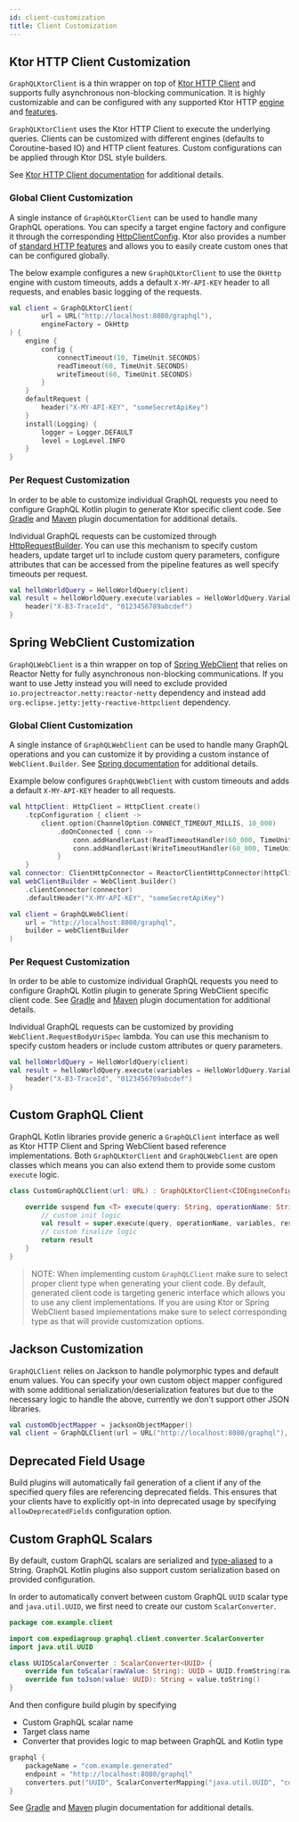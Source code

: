 ```yaml
---
id: client-customization
title: Client Customization
---
```


## Ktor HTTP Client Customization

`GraphQLKtorClient` is a thin wrapper on top of [Ktor HTTP Client](https://ktor.io/clients/index.html) and supports fully
asynchronous non-blocking communication. It is highly customizable and can be configured with any supported Ktor HTTP
[engine](https://ktor.io/clients/http-client/engines.html) and [features](https://ktor.io/clients/http-client/features.html).

`GraphQLKtorClient` uses the Ktor HTTP Client to execute the underlying queries. Clients can be customized with different
engines (defaults to Coroutine-based IO) and HTTP client features. Custom configurations can be applied through Ktor DSL
style builders.

See [Ktor HTTP Client documentation](https://ktor.io/clients/index.html) for additional details.

### Global Client Customization

A single instance of `GraphQLKtorClient` can be used to handle many GraphQL operations. You can specify a target engine factory and
configure it through the corresponding [HttpClientConfig](https://api.ktor.io/1.3.2/io.ktor.client/-http-client-config/index.html).
Ktor also provides a number of [standard HTTP features](https://ktor.io/clients/http-client/features.html) and
allows you to easily create custom ones that can be configured globally.

The below example configures a new `GraphQLKtorClient` to use the `OkHttp` engine with custom timeouts, adds a default `X-MY-API-KEY`
header to all requests, and enables basic logging of the requests.

```kotlin
val client = GraphQLKtorClient(
        url = URL("http://localhost:8080/graphql"),
        engineFactory = OkHttp
) {
    engine {
        config {
            connectTimeout(10, TimeUnit.SECONDS)
            readTimeout(60, TimeUnit.SECONDS)
            writeTimeout(60, TimeUnit.SECONDS)
        }
    }
    defaultRequest {
        header("X-MY-API-KEY", "someSecretApiKey")
    }
    install(Logging) {
        logger = Logger.DEFAULT
        level = LogLevel.INFO
    }
}
```

### Per Request Customization

In order to be able to customize individual GraphQL requests you need to configure GraphQL Kotlin plugin to generate Ktor
specific client code. See [Gradle](https://expediagroup.github.io/graphql-kotlin/docs/plugins/gradle-plugin) and [Maven](https://expediagroup.github.io/graphql-kotlin/docs/plugins/maven-plugin)
plugin documentation for additional details.

Individual GraphQL requests can be customized through [HttpRequestBuilder](https://api.ktor.io/1.3.2/io.ktor.client.request/-http-request-builder/).
You can use this mechanism to specify custom headers, update target url to include custom query parameters, configure
attributes that can be accessed from the pipeline features as well specify timeouts per request.

```kotlin
val helloWorldQuery = HelloWorldQuery(client)
val result = helloWorldQuery.execute(variables = HelloWorldQuery.Variables(name = null)) {
    header("X-B3-TraceId", "0123456789abcdef")
}
```

## Spring WebClient Customization

`GraphQLWebClient` is a thin wrapper on top of [Spring WebClient](https://docs.spring.io/spring/docs/current/javadoc-api/org/springframework/web/reactive/function/client/WebClient.html)
that relies on Reactor Netty for fully asynchronous non-blocking communications. If you want to use Jetty instead you will
need to exclude provided `io.projectreactor.netty:reactor-netty` dependency and instead add `org.eclipse.jetty:jetty-reactive-httpclient`
dependency.

### Global Client Customization

A single instance of `GraphQLWebClient` can be used to handle many GraphQL operations and you can customize it by providing
a custom instance of `WebClient.Builder`. See [Spring documentation](https://docs.spring.io/spring-boot/docs/current/reference/html/spring-boot-features.html#boot-features-webclient-customization)
for additional details.

Example below configures `GraphQLWebClient` with custom timeouts and adds a default `X-MY-API-KEY` header to all requests.

```kotlin
val httpClient: HttpClient = HttpClient.create()
    .tcpConfiguration { client ->
        client.option(ChannelOption.CONNECT_TIMEOUT_MILLIS, 10_000)
            .doOnConnected { conn ->
                conn.addHandlerLast(ReadTimeoutHandler(60_000, TimeUnit.MILLISECONDS))
                conn.addHandlerLast(WriteTimeoutHandler(60_000, TimeUnit.MILLISECONDS))
            }
    }
val connector: ClientHttpConnector = ReactorClientHttpConnector(httpClient.wiretap(true))
val webClientBuilder = WebClient.builder()
    .clientConnector(connector)
    .defaultHeader("X-MY-API-KEY", "someSecretApiKey")

val client = GraphQLWebClient(
    url = "http://localhost:8080/graphql",
    builder = webClientBuilder
)
```

### Per Request Customization

In order to be able to customize individual GraphQL requests you need to configure GraphQL Kotlin plugin to generate Spring
WebClient specific client code. See [Gradle](https://expediagroup.github.io/graphql-kotlin/docs/plugins/gradle-plugin)
and [Maven](https://expediagroup.github.io/graphql-kotlin/docs/plugins/maven-plugin) plugin documentation for additional
details.

Individual GraphQL requests can be customized by providing `WebClient.RequestBodyUriSpec` lambda. You can use this mechanism
to specify custom headers or include custom attributes or query parameters.

```kotlin
val helloWorldQuery = HelloWorldQuery(client)
val result = helloWorldQuery.execute(variables = HelloWorldQuery.Variables(name = null)) {
    header("X-B3-TraceId", "0123456789abcdef")
}
```

## Custom GraphQL Client

GraphQL Kotlin libraries provide generic a `GraphQLClient` interface as well as Ktor HTTP Client and Spring WebClient based
reference implementations. Both `GraphQLKtorClient` and `GraphQLWebClient` are open classes which means you can also
extend them to provide some custom `execute` logic.

```kotlin
class CustomGraphQLClient(url: URL) : GraphQLKtorClient<CIOEngineConfig>(url = url, engineFactory = CIO) {

    override suspend fun <T> execute(query: String, operationName: String?, variables: Any?, resultType: Class<T>, requestBuilder: HttpRequestBuilder.() -> Unit): GraphQLResponse<T> {
        // custom init logic
        val result = super.execute(query, operationName, variables, resultType, requestBuilder)
        // custom finalize logic
        return result
    }
}
```

> NOTE: When implementing custom `GraphQLClient` make sure to select proper client type when generating your client code.
> By default, generated client code is targeting generic interface which allows you to use any client implementations. If
> you are using Ktor or Spring WebClient based implementations make sure to select corresponding type as that will provide
> customization options.

## Jackson Customization

`GraphQLClient` relies on Jackson to handle polymorphic types and default enum values. You can specify your own custom
object mapper configured with some additional serialization/deserialization features but due to the necessary logic to
handle the above, currently we don't support other JSON libraries.

```kotlin
val customObjectMapper = jacksonObjectMapper()
val client = GraphQLClient(url = URL("http://localhost:8080/graphql"), mapper = customObjectMapper)
```

## Deprecated Field Usage

Build plugins will automatically fail generation of a client if any of the specified query files are referencing
deprecated fields. This ensures that your clients have to explicitly opt-in into deprecated usage by specifying
`allowDeprecatedFields` configuration option.

## Custom GraphQL Scalars

By default, custom GraphQL scalars are serialized and [type-aliased](https://kotlinlang.org/docs/reference/type-aliases.html)
to a String. GraphQL Kotlin plugins also support custom serialization based on provided configuration.

In order to automatically convert between custom GraphQL `UUID` scalar type and `java.util.UUID`, we first need to create
our custom `ScalarConverter`.

```kotlin
package com.example.client

import com.expediagroup.graphql.client.converter.ScalarConverter
import java.util.UUID

class UUIDScalarConverter : ScalarConverter<UUID> {
    override fun toScalar(rawValue: String): UUID = UUID.fromString(rawValue)
    override fun toJson(value: UUID): String = value.toString()
}
```

And then configure build plugin by specifying
* Custom GraphQL scalar name
* Target class name
* Converter that provides logic to map between GraphQL and Kotlin type

```kotlin
graphql {
    packageName = "com.example.generated"
    endpoint = "http://localhost:8080/graphql"
    converters.put("UUID", ScalarConverterMapping("java.util.UUID", "com.example.UUIDScalarConverter"))
}
```

See [Gradle](../plugins/gradle-plugin.md)
and [Maven](../plugins/maven-plugin.md)
plugin documentation for additional details.

